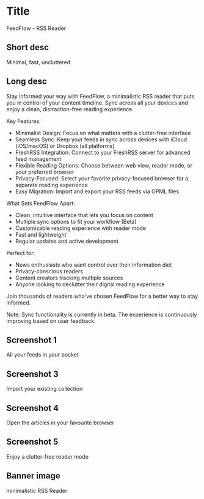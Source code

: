 # Title

FeedFlow - RSS Reader

## Short desc

Minimal, fast, uncluttered

## Long desc
Stay informed your way with FeedFlow, a minimalistic RSS reader that puts you in control of your content timeline.
Sync across all your devices and enjoy a clean, distraction-free reading experience.

Key Features:

- Minimalist Design: Focus on what matters with a clutter-free interface
- Seamless Sync: Keep your feeds in sync across devices with iCloud (iOS/macOS) or Dropbox (all platforms)
- FreshRSS Integration: Connect to your FreshRSS server for advanced feed management
- Flexible Reading Options: Choose between web view, reader mode, or your preferred browser
- Privacy-Focused: Select your favorite privacy-focused browser for a separate reading experience
- Easy Migration: Import and export your RSS feeds via OPML files

What Sets FeedFlow Apart:

- Clean, intuitive interface that lets you focus on content
- Multiple sync options to fit your workflow (Beta)
- Customizable reading experience with reader mode
- Fast and lightweight
- Regular updates and active development

Perfect for:
- News enthusiasts who want control over their information diet
- Privacy-conscious readers
- Content creators tracking multiple sources
- Anyone looking to declutter their digital reading experience

Join thousands of readers who've chosen FeedFlow for a better way to stay informed.

Note: Sync functionality is currently in beta. The experience is continuously improving based on user feedback.

## Screenshot 1

All your feeds
in your pocket

## Screenshot 3

Import your
existing collection

## Screenshot 4

Open the articles
in your favourite browser

## Screenshot 5

Enjoy a clutter-free
reader mode

## Banner image

minimalistic RSS Reader